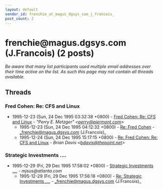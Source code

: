 ```yaml
---
layout: default
sender_id: frenchie_at_magus_dgsys_com_j_francois_
post_count: 2
---
```


# frenchie<span>@</span>magus.dgsys.com (J.Francois) (2 posts)

_Be aware that many list participants used multiple email addresses over their time active on the list. As such this page may not contain all threads available._

## Threads

### Fred Cohen: Re: CFS and Linux
+ 1995-12-23 (Sun, 24 Dec 1995 03:32:38 +0800) - [Fred Cohen: Re: CFS and Linux](/archive/1995/12/3d733a89f5b4436a12ba334c7bc6c6c933edc34d9d79d498d1c83587a5937932) - _"Perry E. Metzger" \<perry@piermont.com\>_
  + 1995-12-23 (Sun, 24 Dec 1995 04:12:32 +0800) - [Re: Fred Cohen](/archive/1995/12/315759287bc2151bec57251ec77d2df95da43c11e200babc1f03f7085c20f3b3) - _frenchie@magus.dgsys.com (J.Francois)_
  + 1995-12-24 (Sun, 24 Dec 1995 15:17:15 +0800) - [Re: Fred Cohen: Re: CFS and Linux](/archive/1995/12/92f66604c718bd71163e6bb23e23578c5da2af0166ad2be884ebf1ca48504a4b) - _Brian Davis \<bdavis@thepoint.net\>_

### Strategic Investments ....
+ 1995-12-29 (Fri, 29 Dec 1995 17:58:02 +0800) - [Strategic Investments ....](/archive/1995/12/128041c1ced9f9853ef9dcfc4531d27dbec054cb76e06837baa7963eee7438a1) - _mjsus@atlanta.com_
  + 1995-12-29 (Fri, 29 Dec 1995 17:56:18 +0800) - [Re: Strategic Investments ....](/archive/1995/12/607632d65233a5031d88fce8e654c689e16b9fc328cff4e88783d3a023364ceb) - _frenchie@magus.dgsys.com (J.Francois)_


